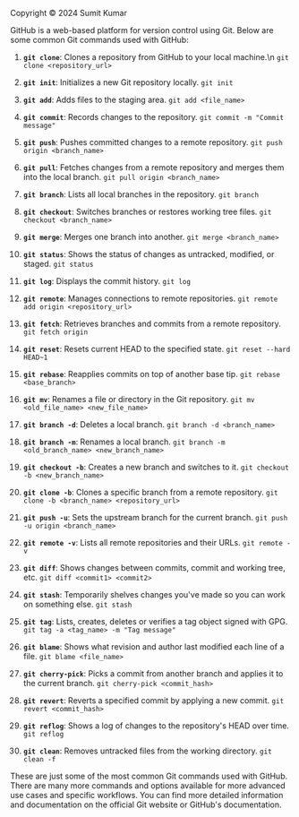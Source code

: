 Copyright © 2024 Sumit Kumar

GitHub is a web-based platform for version control using Git. Below are some common Git commands used with GitHub:

1. **`git clone`**: Clones a repository from GitHub to your local machine.\n
   ```git clone <repository_url>```

2. **`git init`**: Initializes a new Git repository locally.
   ```git init```

3. **`git add`**: Adds files to the staging area.
   ```git add <file_name>```

4. **`git commit`**: Records changes to the repository.
   ```git commit -m "Commit message"```

5. **`git push`**: Pushes committed changes to a remote repository.
   ```git push origin <branch_name>```

6. **`git pull`**: Fetches changes from a remote repository and merges them into the local branch.
   ```git pull origin <branch_name>```

7. **`git branch`**: Lists all local branches in the repository.
   ```git branch```
   
8. **`git checkout`**: Switches branches or restores working tree files.
   ```git checkout <branch_name>```

9. **`git merge`**: Merges one branch into another.
   ```git merge <branch_name>```

10. **`git status`**: Shows the status of changes as untracked, modified, or staged.
    ```git status```

12. **`git log`**: Displays the commit history.
    ```git log```

13. **`git remote`**: Manages connections to remote repositories.
    ```git remote add origin <repository_url>```
    
14. **`git fetch`**: Retrieves branches and commits from a remote repository.
    ```git fetch origin```
    
15. **`git reset`**: Resets current HEAD to the specified state.
    ```git reset --hard HEAD~1```
    
16. **`git rebase`**: Reapplies commits on top of another base tip.
    ```git rebase <base_branch>```


17. **`git mv`**: Renames a file or directory in the Git repository.
    ```git mv <old_file_name> <new_file_name>```

18. **`git branch -d`**: Deletes a local branch.
    ```git branch -d <branch_name>```

19. **`git branch -m`**: Renames a local branch.
    ```git branch -m <old_branch_name> <new_branch_name>```

20. **`git checkout -b`**: Creates a new branch and switches to it.
    ```git checkout -b <new_branch_name>```

21. **`git clone -b`**: Clones a specific branch from a remote repository.
    ```git clone -b <branch_name> <repository_url>```

22. **`git push -u`**: Sets the upstream branch for the current branch.
    ```git push -u origin <branch_name>```

23. **`git remote -v`**: Lists all remote repositories and their URLs.
    ```git remote -v```

24. **`git diff`**: Shows changes between commits, commit and working tree, etc.
    ```git diff <commit1> <commit2>```

25. **`git stash`**: Temporarily shelves changes you've made so you can work on something else.
    ```git stash```

26. **`git tag`**: Lists, creates, deletes or verifies a tag object signed with GPG.
    ```git tag -a <tag_name> -m "Tag message"```

27. **`git blame`**: Shows what revision and author last modified each line of a file.
    ```git blame <file_name>```

28. **`git cherry-pick`**: Picks a commit from another branch and applies it to the current branch.
    ```git cherry-pick <commit_hash>```

29. **`git revert`**: Reverts a specified commit by applying a new commit.
    ```git revert <commit_hash>```

30. **`git reflog`**: Shows a log of changes to the repository's HEAD over time.
    ```git reflog```

31. **`git clean`**: Removes untracked files from the working directory.
    ```git clean -f```

These are just some of the most common Git commands used with GitHub. There are many more commands and options available for more advanced use cases and specific workflows. You can find more detailed information and documentation on the official Git website or GitHub's documentation.





